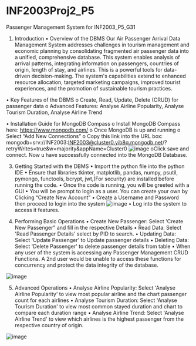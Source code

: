 # INF2003Proj2_P5
Passenger Management System for INF2003_P5_G31

1.	Introduction
•	Overview of the DBMS
Our Air Passenger Arrival Data Management System addresses challenges in tourism management and economic planning by consolidating fragmented air passenger data into a unified, comprehensive database. This system enables analysis of arrival patterns, integrating information on passengers, countries of origin, length of stay, and airlines. This is a powerful tools for data-driven decision-making. The system's capabilities extend to enhanced resource allocation, targeted marketing campaigns, improved tourist
experiences, and the promotion of sustainable tourism practices.

•	Key Features of the DBMS
o	Create, Read, Update, Delete (CRUD) for passenger data
o	Advanced Features: Analyse Airline Popularity, Analyse Tourism Duration, Analyse Airline Trend

•	Installation Guide for MongoDB Compass
o	Install MongoDB Compass here: https://www.mongodb.com/
o	Once MongoDB is up and running
o	Select “Add New Connections”
o	Copy this link into the URL box: 
mongodb+srv://INF2003:INF2003@cluster0.yib8q.mongodb.net/?retryWrites=true&w=majority&appName=Cluster0
![image](https://github.com/user-attachments/assets/baef701b-4d63-442c-be72-41f569831857)
oClick save and connect. Now u have successfully connected into the MongoDB Database.


3.	Getting Started with the DBMS
•	Import the python file into the python IDE 
•	Ensure that libraries tkinter, matplotlib, pandas, numpy, psutil, pymongo, functools, bcrypt, jwt,(For security) are installed before running the code.
•	Once the code is running, you will be greeted with a GUI
•	You will be prompt to login as a user. You can create your own by Clicking “Create New Account”
•	Create a Username and Password then proceed to login into the system
![image](https://github.com/user-attachments/assets/c4d3eafe-047b-4795-82b3-8ecb8599ddb0)
•	Log into the system to access it features.

4.	Performing Basic Operations
•	Create New Passenger: Select 'Create New Passenger" and fill in the respective Details
•	Read Data: Select 'Read Passenger Details' select by PID to search.
•	Updating Data: Select 'Update Passenger' to Update passenger details
•	Deleting Data: Select 'Delete Passenger' to delete passenger details from table
•	When any user of the system is accessing any Passenger Management CRUD Functions. A 2nd user would be unable to access these functions for concurrency and protect the data integrity of the database. 

![image](https://github.com/user-attachments/assets/b96ae53d-327e-45db-b9e1-108cbf2cf1c8)

5.	Advanced Operations
•	Analyse Airline Popularity: Select 'Analyse Airline Popularity' to view most popular airline and the chart passenger count for each airlines
•	Analyse Tourism Duration: Select 'Analyse Tourism Duration' to view most common stayed duration and chart to compare each duration range
•	Analyse Airline Trend: Select 'Analyse Airline Trend' to view which airlines is the highest passenger from the respective country of origin.

![image](https://github.com/user-attachments/assets/baa86053-0c43-495f-a56d-c591830e6995)

